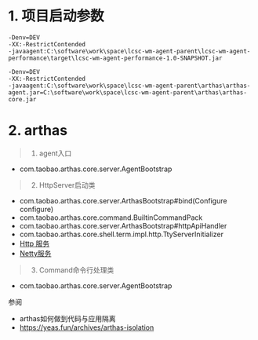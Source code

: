 # 1. 项目启动参数

~~~
-Denv=DEV
-XX:-RestrictContended
-javaagent:C:\software\work\space\lcsc-wm-agent-parent\lcsc-wm-agent-performance\target\lcsc-wm-agent-performance-1.0-SNAPSHOT.jar
~~~

~~~
-Denv=DEV
-XX:-RestrictContended
-javaagent:C:\software\work\space\lcsc-wm-agent-parent\arthas\arthas-agent.jar=C:\software\work\space\lcsc-wm-agent-parent\arthas\arthas-core.jar
~~~

# 2. arthas

> 1. agent入口

- com.taobao.arthas.core.server.AgentBootstrap

> 2. HttpServer启动类

- com.taobao.arthas.core.server.ArthasBootstrap#bind(Configure configure)
- com.taobao.arthas.core.command.BuiltinCommandPack
- com.taobao.arthas.core.server.ArthasBootstrap#httpApiHandler
- com.taobao.arthas.core.shell.term.impl.http.TtyServerInitializer
- [Http 服务](http://127.0.0.1:8563)
- [Netty服务](http://127.0.0.1:8563)

> 3. Command命令行处理类

- com.taobao.arthas.core.server.AgentBootstrap

参阅

- arthas如何做到代码与应用隔离
- https://yeas.fun/archives/arthas-isolation
